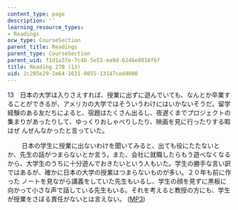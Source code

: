 ```yaml
---
content_type: page
description: ''
learning_resource_types:
- Readings
ocw_type: CourseSection
parent_title: Readings
parent_type: CourseSection
parent_uid: f1d1a37e-7c4b-5e53-ea9d-6246e8016f6f
title: Reading 27B (13)
uid: 2c285e29-2e64-1631-0855-13147ced4000
---
```


13　日本の大学は入りさえすれば、授業に出ずに遊んでいても、なんとか卒業することができるが、アメリカの大学ではそういうわけにはいかないそうだ。留学経験のある友だちによると、宿題はたくさん出るし、夜遅くまでプロジェクトの集まりがあったりして、ゆっくりおしゃべりしたり、映画を見に行ったりする暇はぜ んぜんなかったと言っていた。

　 　日本の学生に授業に出ないわけを聞いてみると、出ても役にたたないとか、先生の話がつまらないとか言う。また、会社に就職したらもう遊べなくなるから、大学生のうちに十分遊んでおきたいという人もいた。学生の勝手な言い訳ではあるが、確かに日本の大学の授業はつまらないものが多い。２０年も前に作った ノートを見ながら講義をしていた先生もいるし、学生の顔を見ずに黒板に向かって小さな声で話している先生もいる。それを考えると教授の方にも、学生が授業をさぼる責任がないとは言えない。 ([MP3](/ans7870/21f/21f.505/f05/audio/Lesson27B-13.mp3))